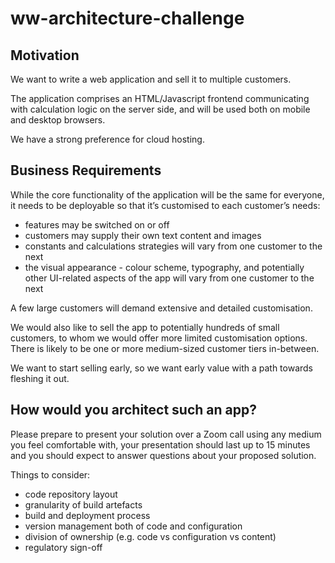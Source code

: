 # ww-architecture-challenge

## Motivation

We want to write a web application and sell it to multiple customers.

The application comprises an HTML/Javascript frontend communicating with calculation logic on the server side, and will be used both on mobile and desktop browsers.

We have a strong preference for cloud hosting.

## Business Requirements

While the core functionality of the application will be the same for everyone, it needs to be deployable so that it’s customised to each customer’s needs:

* features may be switched on or off
* customers may supply their own text content and images
* constants and calculations strategies will vary from one customer to the next
* the visual appearance - colour scheme, typography, and potentially other UI-related aspects of the app will vary from one customer to the next

A few large customers will demand extensive and detailed customisation.

We would also like to sell the app to potentially hundreds of small customers, to whom we would offer more limited customisation options. There is likely to be one or more medium-sized customer tiers in-between.

We want to start selling early, so we want early value with a path towards fleshing it out.

## How would you architect such an app?

Please prepare to present your solution over a Zoom call using any medium you feel comfortable with, your presentation should last up to 15 minutes and you should expect to answer questions about your proposed solution.

Things to consider:

* code repository layout
* granularity of build artefacts
* build and deployment process
* version management both of code and configuration
* division of ownership (e.g. code vs configuration vs content)
* regulatory sign-off
